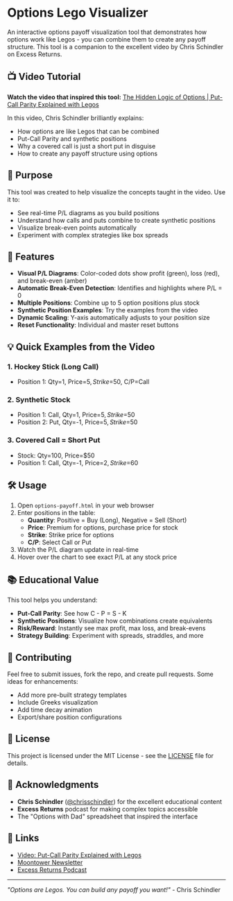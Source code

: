 # Options Lego Visualizer

An interactive options payoff visualization tool that demonstrates how options work like Legos - you can combine them to create any payoff structure. This tool is a companion to the excellent video by Chris Schindler on Excess Returns.

## 📺 Video Tutorial

**Watch the video that inspired this tool:**
[The Hidden Logic of Options | Put-Call Parity Explained with Legos](https://www.youtube.com/watch?v=vYPulKD58fA)

In this video, Chris Schindler brilliantly explains:
- How options are like Legos that can be combined
- Put-Call Parity and synthetic positions
- Why a covered call is just a short put in disguise
- How to create any payoff structure using options

## 🎯 Purpose

This tool was created to help visualize the concepts taught in the video. Use it to:
- See real-time P/L diagrams as you build positions
- Understand how calls and puts combine to create synthetic positions
- Visualize break-even points automatically
- Experiment with complex strategies like box spreads

## 🚀 Features

- **Visual P/L Diagrams**: Color-coded dots show profit (green), loss (red), and break-even (amber)
- **Automatic Break-Even Detection**: Identifies and highlights where P/L = 0
- **Multiple Positions**: Combine up to 5 option positions plus stock
- **Synthetic Position Examples**: Try the examples from the video
- **Dynamic Scaling**: Y-axis automatically adjusts to your position size
- **Reset Functionality**: Individual and master reset buttons

## 💡 Quick Examples from the Video

### 1. Hockey Stick (Long Call)
- Position 1: Qty=1, Price=$5, Strike=$50, C/P=Call

### 2. Synthetic Stock
- Position 1: Call, Qty=1, Price=$5, Strike=$50
- Position 2: Put, Qty=-1, Price=$5, Strike=$50

### 3. Covered Call = Short Put
- Stock: Qty=100, Price=$50
- Position 1: Call, Qty=-1, Price=$2, Strike=$60

## 🛠️ Usage

1. Open `options-payoff.html` in your web browser
2. Enter positions in the table:
   - **Quantity**: Positive = Buy (Long), Negative = Sell (Short)
   - **Price**: Premium for options, purchase price for stock
   - **Strike**: Strike price for options
   - **C/P**: Select Call or Put
3. Watch the P/L diagram update in real-time
4. Hover over the chart to see exact P/L at any stock price

## 📚 Educational Value

This tool helps you understand:
- **Put-Call Parity**: See how C - P = S - K
- **Synthetic Positions**: Visualize how combinations create equivalents
- **Risk/Reward**: Instantly see max profit, max loss, and break-evens
- **Strategy Building**: Experiment with spreads, straddles, and more

## 🤝 Contributing

Feel free to submit issues, fork the repo, and create pull requests. Some ideas for enhancements:
- Add more pre-built strategy templates
- Include Greeks visualization
- Add time decay animation
- Export/share position configurations

## 📄 License

This project is licensed under the MIT License - see the [LICENSE](LICENSE) file for details.

## 🙏 Acknowledgments

- **Chris Schindler** ([@chrisschindler](https://twitter.com/chrisschindler)) for the excellent educational content
- **Excess Returns** podcast for making complex topics accessible
- The "Options with Dad" spreadsheet that inspired the interface

## 🔗 Links

- [Video: Put-Call Parity Explained with Legos](https://www.youtube.com/watch?v=vYPulKD58fA)
- [Moontower Newsletter](https://moontower.substack.com/)
- [Excess Returns Podcast](https://www.excessreturnspodcast.com/)

---

*"Options are Legos. You can build any payoff you want!"* - Chris Schindler